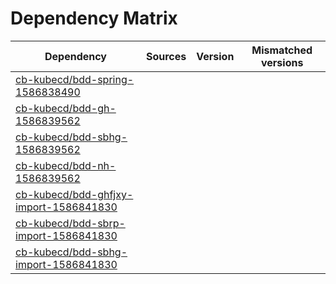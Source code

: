 # Dependency Matrix

Dependency | Sources | Version | Mismatched versions
---------- | ------- | ------- | -------------------
[cb-kubecd/bdd-spring-1586838490](https://github.com/cb-kubecd/bdd-spring-1586838490.git) |  | []() | 
[cb-kubecd/bdd-gh-1586839562](https://github.com/cb-kubecd/bdd-gh-1586839562.git) |  | []() | 
[cb-kubecd/bdd-sbhg-1586839562](https://github.com/cb-kubecd/bdd-sbhg-1586839562.git) |  | []() | 
[cb-kubecd/bdd-nh-1586839562](https://github.com/cb-kubecd/bdd-nh-1586839562.git) |  | []() | 
[cb-kubecd/bdd-ghfjxy-import-1586841830](https://github.com/cb-kubecd/bdd-ghfjxy-import-1586841830.git) |  | []() | 
[cb-kubecd/bdd-sbrp-import-1586841830](https://github.com/cb-kubecd/bdd-sbrp-import-1586841830.git) |  | []() | 
[cb-kubecd/bdd-sbhg-import-1586841830](https://github.com/cb-kubecd/bdd-sbhg-import-1586841830.git) |  | []() | 
